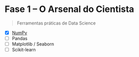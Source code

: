 # Fase 1 – O Arsenal do Cientista

> Ferramentas práticas de Data Science

- [x] [NumPy](numpy.ipynb)
- [ ] Pandas
- [ ] Matplotlib / Seaborn
- [ ] Scikit-learn
